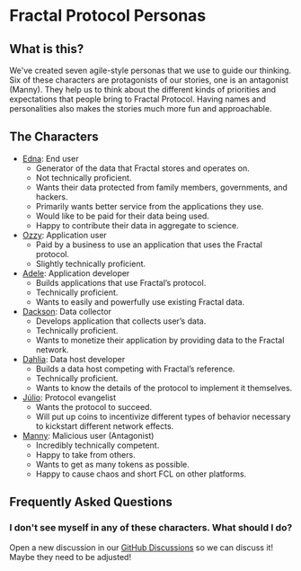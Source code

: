# Fractal Protocol Personas

## What is this?

We've created seven agile-style personas that we use to guide our thinking. Six of these characters are protagonists of our stories, one is an antagonist (Manny). They help us to think about the different kinds of priorities and expectations that people bring to Fractal Protocol. Having names and personalities also makes the stories much more fun and approachable.

## The Characters

[adele]: ./personas/adele.md
[dackson]: ./personas/dackson.md
[dahlia]: ./personas/dahlia.md
[edna]: ./personas/edna.md
[júlio]: ./personas/júlio.md
[manny]: ./personas/manny.md
[dackson]: ./personas/dackson.md
[ozzy]: ./personas/ozzy

- [Edna]: End user
  - Generator of the data that Fractal stores and operates on.
  - Not technically proficient.
  - Wants their data protected from family members, governments, and hackers.
  - Primarily wants better service from the applications they use.
  - Would like to be paid for their data being used.
  - Happy to contribute their data in aggregate to science.
- [Ozzy]: Application user
  - Paid by a business to use an application that uses the Fractal protocol.
  - Slightly technically proficient.
- [Adele]: Application developer
  - Builds applications that use Fractal’s protocol.
  - Technically proficient.
  - Wants to easily and powerfully use existing Fractal data.
- [Dackson]: Data collector
  - Develops application that collects user’s data.
  - Technically proficient.
  - Wants to monetize their application by providing data to the Fractal network.
- [Dahlia]: Data host developer
  - Builds a data host competing with Fractal’s reference.
  - Technically proficient.
  - Wants to know the details of the protocol to implement it themselves.
- [Júlio]: Protocol evangelist
  - Wants the protocol to succeed.
  - Will put up coins to incentivize different types of behavior necessary to kickstart different network effects.
- [Manny]: Malicious user (Antagonist)
  - Incredibly technically competent.
  - Happy to take from others.
  - Wants to get as many tokens as possible.
  - Happy to cause chaos and short FCL on other platforms.

## Frequently Asked Questions

### I don't see myself in any of these characters. What should I do?

[GitHub discussions]: https://github.com/trustfractal/protocol/discussions

Open a new discussion in our [GitHub Discussions] so we can discuss it! Maybe they need to be adjusted!
